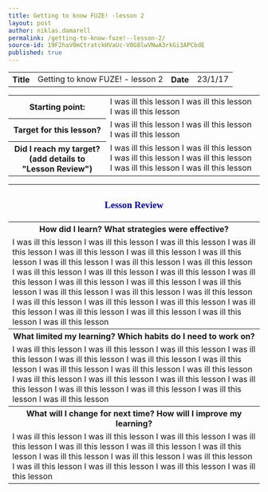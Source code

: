 ```yaml
---
title: Getting to know FUZE! -lesson 2
layout: post
author: niklas.damarell
permalink: /getting-to-know-fuze!--lesson-2/
source-id: 19F2haV0mCtratckHVaUc-V0G8lwVNwA3rkGi3APCbdE
published: true
---
```

<table>
  <tr>
    <th>Title</th>
    <td>Getting to know FUZE! - lesson 2</td>
    <th>Date</th>
    <td>23/1/17</td>
  </tr>
</table>


<table>
  <tr>
    <th>Starting point:</th>
    <td>I was ill this lesson I was ill this lesson I was ill this lesson</td>
  </tr>
  <tr>
    <th>Target for this lesson?</th>
    <td>I was ill this lesson I was ill this lesson I was ill this lesson</td>
  </tr>
  <tr>
    <th>Did I reach my target? 
(add details to "Lesson Review")</th>
    <td>I was ill this lesson I was ill this lesson I was ill this lesson I was ill this lesson I was ill this lesson I was ill this lesson</td>
  </tr>
</table>


<table>
  <tr>
  <th><h3><font face="Trebuchet MS" style="color:#000099;">Lesson Review </font></h3></th>
  </tr>
  <tr>
    <th>How did I learn? What strategies were effective? </th>
  </tr>
  <tr>
    <td>I was ill this lesson I was ill this lesson I was ill this lesson I was ill this lesson I was ill this lesson I was ill this lesson I was ill this lesson I was ill this lesson I was ill this lesson I was ill this lesson I was ill this lesson I was ill this lesson I was ill this lesson I was ill this lesson I was ill this lesson I was ill this lesson I was ill this lesson I was ill this lesson I was ill this lesson I was ill this lesson I was ill this lesson I was ill this lesson I was ill this lesson I was ill this lesson I was ill this lesson I was ill this lesson I was ill this lesson I was ill this lesson</td>
  </tr>
  <tr>
    <th>What limited my learning? Which habits do I need to work on?</th>
  </tr>
  <tr>
    <td> I was ill this lesson I was ill this lesson I was ill this lesson I was ill this lesson I was ill this lesson I was ill this lesson I was ill this lesson I was ill this lesson I was ill this lesson I was ill this lesson I was ill this lesson I was ill this lesson I was ill this lesson I was ill this lesson I was ill this lesson I was ill this lesson I was ill this lesson I was ill this lesson</td>
  </tr>
  <tr>
    <th>What will I change for next time? How will I improve my learning?</th>
  </tr>
  <tr>
    <td> I was ill this lesson I was ill this lesson I was ill this lesson I was ill this lesson I was ill this lesson I was ill this lesson I was ill this lesson I was ill this lesson I was ill this lesson I was ill this lesson I was ill this lesson I was ill this lesson I was ill this lesson I was ill this lesson</td>
  </tr>
</table>

<html>
<body>
<script async src="//pagead2.googlesyndication.com/pagead/js/adsbygoogle.js"></script>
<script>
  (adsbygoogle = window.adsbygoogle || []).push({
    google_ad_client: "ca-pub-7853205013294084",
    enable_page_level_ads: true
  });
</script>
</body>
</html>

<html>
<body>
<script async src="//pagead2.googlesyndication.com/pagead/js/adsbygoogle.js"></script>
<!-- Ads -->
<ins class="adsbygoogle"
     style="display:block"
     data-ad-client="ca-pub-7853205013294084"
     data-ad-slot="9760688653"
     data-ad-format="auto"></ins>
<script>
(adsbygoogle = window.adsbygoogle || []).push({});
</script>
</body>
</html>
